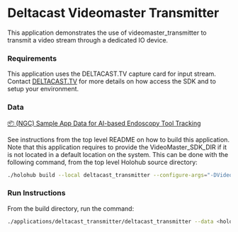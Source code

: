 # Deltacast Videomaster Transmitter

This application demonstrates the use of videomaster_transmitter to transmit a video stream through a dedicated IO device.

### Requirements

This application uses the DELTACAST.TV capture card for input stream. Contact [DELTACAST.TV](https://www.deltacast.tv/) for more details on how access the SDK and to setup your environment.

### Data

[📦️ (NGC) Sample App Data for AI-based Endoscopy Tool Tracking](https://catalog.ngc.nvidia.com/orgs/nvidia/teams/clara-holoscan/resources/holoscan_endoscopy_sample_data)

See instructions from the top level README on how to build this application.
Note that this application requires to provide the VideoMaster_SDK_DIR if it is not located in a default location on the system.
This can be done with the following command, from the top level Holohub source directory:

```bash
./holohub build --local deltacast_transmitter --configure-args="-DVideoMaster_SDK_DIR=<Path to VideoMasterSDK>"
```

### Run Instructions

From the build directory, run the command:

```bash
./applications/deltacast_transmitter/deltacast_transmitter --data <holohub_data_dir>/endoscopy
```
